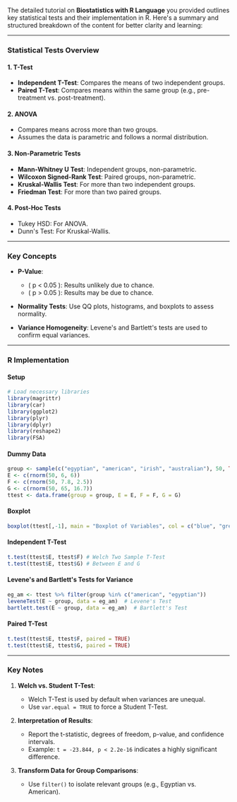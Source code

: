 The detailed tutorial on **Biostatistics with R Language** you provided outlines key statistical tests and their implementation in R. Here's a summary and structured breakdown of the content for better clarity and learning:

---

### **Statistical Tests Overview**
#### 1. **T-Test**
   - **Independent T-Test**: Compares the means of two independent groups.
   - **Paired T-Test**: Compares means within the same group (e.g., pre-treatment vs. post-treatment).

#### 2. **ANOVA**
   - Compares means across more than two groups.
   - Assumes the data is parametric and follows a normal distribution.

#### 3. **Non-Parametric Tests**
   - **Mann-Whitney U Test**: Independent groups, non-parametric.
   - **Wilcoxon Signed-Rank Test**: Paired groups, non-parametric.
   - **Kruskal-Wallis Test**: For more than two independent groups.
   - **Friedman Test**: For more than two paired groups.

#### 4. **Post-Hoc Tests**
   - Tukey HSD: For ANOVA.
   - Dunn's Test: For Kruskal-Wallis.

---

### **Key Concepts**
- **P-Value**:
  - \( p < 0.05 \): Results unlikely due to chance.
  - \( p > 0.05 \): Results may be due to chance.

- **Normality Tests**: Use QQ plots, histograms, and boxplots to assess normality.
- **Variance Homogeneity**: Levene's and Bartlett's tests are used to confirm equal variances.

---

### **R Implementation**

#### **Setup**
```R
# Load necessary libraries
library(magrittr)
library(car)
library(ggplot2)
library(plyr)
library(dplyr)
library(reshape2)
library(FSA)
```

#### **Dummy Data**
```R
group <- sample(c("egyptian", "american", "irish", "australian"), 50, TRUE)
E <- c(rnorm(50, 6, 6))
F <- c(rnorm(50, 7.8, 2.5))
G <- c(rnorm(50, 65, 16.7))
ttest <- data.frame(group = group, E = E, F = F, G = G)
```

#### **Boxplot**
```R
boxplot(ttest[,-1], main = "Boxplot of Variables", col = c("blue", "green", "red"))
```

#### **Independent T-Test**
```R
t.test(ttest$E, ttest$F) # Welch Two Sample T-Test
t.test(ttest$E, ttest$G) # Between E and G
```

#### **Levene's and Bartlett's Tests for Variance**
```R
eg_am <- ttest %>% filter(group %in% c("american", "egyptian"))
leveneTest(E ~ group, data = eg_am)  # Levene's Test
bartlett.test(E ~ group, data = eg_am)  # Bartlett's Test
```

#### **Paired T-Test**
```R
t.test(ttest$E, ttest$F, paired = TRUE)
t.test(ttest$E, ttest$G, paired = TRUE)
```

---

### **Key Notes**
1. **Welch vs. Student T-Test**:
   - Welch T-Test is used by default when variances are unequal.
   - Use `var.equal = TRUE` to force a Student T-Test.

2. **Interpretation of Results**:
   - Report the t-statistic, degrees of freedom, p-value, and confidence intervals.
   - Example: `t = -23.844, p < 2.2e-16` indicates a highly significant difference.

3. **Transform Data for Group Comparisons**:
   - Use `filter()` to isolate relevant groups (e.g., Egyptian vs. American).
